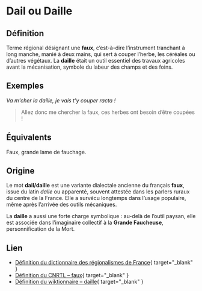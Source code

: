 # Dail ou Daille

## Définition

Terme régional désignant une **faux**, c’est-à-dire l’instrument tranchant à long manche, manié à deux mains, qui sert à couper l’herbe, les céréales ou d’autres végétaux. La **daille** était un outil essentiel des travaux agricoles avant la mécanisation, symbole du labeur des champs et des foins.

## Exemples

_Va m'cher la daille, je vais t'y couper racta !_
> Allez donc me chercher la faux, ces herbes ont besoin d’être coupées !

## Équivalents

Faux, grande lame de fauchage.

## Origine

Le mot **dail/daille** est une variante dialectale ancienne du français **faux**, issue du latin *dalle* ou apparenté, souvent attestée dans les parlers ruraux du centre de la France. Elle a survécu longtemps dans l’usage populaire, même après l’arrivée des outils mécaniques.

La **daille** a aussi une forte charge symbolique : au-delà de l’outil paysan, elle est associée dans l’imaginaire collectif à la **Grande Faucheuse**, personnification de la Mort.

## Lien

* [Définition du dictionnaire des régionalismes de France](https://drf.4h-conseil.fr/pages0/D1D0001.html){ target="_blank" }
* [Définition du CNRTL – faux](https://www.cnrtl.fr/definition/dail){ target="\_blank" }
* [Définition du wiktionnaire – daille](https://fr.wiktionary.org/wiki/daille){ target="\_blank" }
